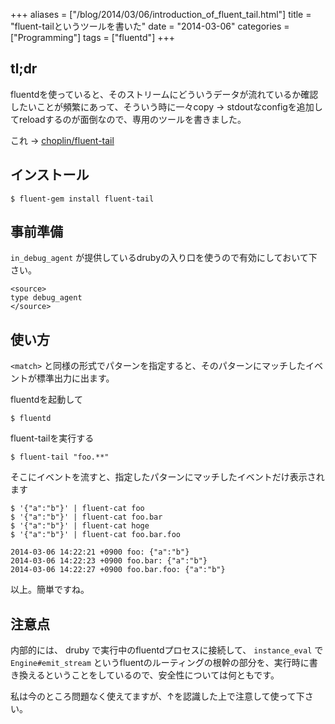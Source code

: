 +++
aliases = ["/blog/2014/03/06/introduction_of_fluent_tail.html"]
title = "fluent-tailというツールを書いた"
date = "2014-03-06"
categories = ["Programming"]
tags = ["fluentd"]
+++

<!--more-->

## tl;dr

fluentdを使っていると、そのストリームにどういうデータが流れているか確認したいことが頻繁にあって、そういう時に一々copy → stdoutなconfigを追加してreloadするのが面倒なので、専用のツールを書きました。

これ → [choplin/fluent-tail](https://github.com/choplin/fluent-tail)

## インストール

```
$ fluent-gem install fluent-tail
```

## 事前準備

`in_debug_agent` が提供しているdrubyの入り口を使うので有効にしておいて下さい。

```
<source>
type debug_agent
</source>
```

## 使い方

`<match>` と同様の形式でパターンを指定すると、そのパターンにマッチしたイベントが標準出力に出ます。

fluentdを起動して

```
$ fluentd
```

fluent-tailを実行する

```
$ fluent-tail "foo.**"
```

そこにイベントを流すと、指定したパターンにマッチしたイベントだけ表示されます

```
$ '{"a":"b"}' | fluent-cat foo
$ '{"a":"b"}' | fluent-cat foo.bar
$ '{"a":"b"}' | fluent-cat hoge
$ '{"a":"b"}' | fluent-cat foo.bar.foo

2014-03-06 14:22:21 +0900 foo: {"a":"b"}
2014-03-06 14:22:23 +0900 foo.bar: {"a":"b"}
2014-03-06 14:22:27 +0900 foo.bar.foo: {"a":"b"}
```

以上。簡単ですね。

## 注意点

内部的には、 druby で実行中のfluentdプロセスに接続して、 `instance_eval` で `Engine#emit_stream` というfluentのルーティングの根幹の部分を、実行時に書き換えるということをしているので、安全性については何ともです。

私は今のところ問題なく使えてますが、↑を認識した上で注意して使って下さい。
